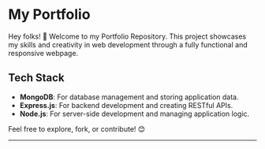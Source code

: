 # My Portfolio  

Hey folks! 👋 Welcome to my Portfolio Repository. This project showcases my skills and creativity in web development through a fully functional and responsive webpage.  

## Tech Stack  
- **MongoDB**: For database management and storing application data.
- **Express.js**: For backend development and creating RESTful APIs.
- **Node.js**: For server-side development and managing application logic. 

Feel free to explore, fork, or contribute! 😊  

--- 

